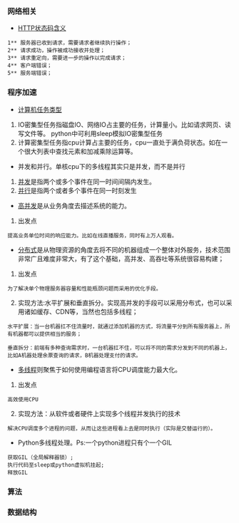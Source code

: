 ### 网络相关
- [HTTP状态码含义](https://juejin.im/post/5a1a84816fb9a04519694a7f)

```
1** 服务器已收到请求，需要请求者继续执行操作；
2** 请求成功，操作被成功接收并处理；
3** 请求重定向，需要进一步的操作以完成请求；
4** 客户端错误；
5** 服务端错误；

```
### 程序加速
- [计算机任务类型](https://zhuanlan.zhihu.com/p/20953544)

1. IO密集型任务指磁盘IO、网络IO占主要的任务，计算量小。比如请求网页、读写文件等。
python中可利用sleep模拟IO密集型任务
2. 计算密集型任务指cpu计算占主要的任务，cpu一直处于满负荷状态。如在一个很大列表中查找元素和加减乘除运算等。

- 并发和并行。单核cpu下的多线程其实只是并发，而不是并行
1. [并发](https://zhuanlan.zhihu.com/p/20953544)是指两个或多个事件在同一时间间隔内发生。
2. [并行](https://zhuanlan.zhihu.com/p/20953544)是指两个或者多个事件在同一时刻发生
- [高并发](https://blog.csdn.net/weixin_38405253/article/details/102426549)是从业务角度去描述系统的能力。

1. 出发点

```
提高业务单位时间的响应能力。比如在线直播服务，同时有上万人观看。
```
- [分布式](https://blog.csdn.net/weixin_38405253/article/details/102426549)是从物理资源的角度去将不同的机器组成一个整体对外服务，技术范围非常广且难度非常大，有了这个基础，高并发、高吞吐等系统很容易构建；

1. 出发点

```
为了解决单个物理服务器容量和性能瓶颈问题而采用的优化手段。
```
2. 实现方法:水平扩展和垂直拆分。实现高并发的手段可以采用分布式，也可以采用诸如缓存、CDN等，当然也包括多线程；

```
水平扩展：当一台机器扛不住流量时，就通过添加机器的方式，将流量平分到所有服务器上，所有机器都可以提供相当的服务；

垂直拆分：前端有多种查询需求时，一台机器扛不住，可以将不同的需求分发到不同的机器上，比如A机器处理余票查询的请求，B机器处理支付的请求。
```

- [多线程](https://blog.csdn.net/weixin_38405253/article/details/102426549)则聚焦于如何使用编程语言将CPU调度能力最大化。

1. 出发点

```
高效使用CPU
```
2. 实现方法：从软件或者硬件上实现多个线程并发执行的技术

```
解决CPU调度多个进程的问题，从而让这些进程看上去是同时执行（实际是交替运行的）。
```
- Python多线程处理。Ps:一个python进程只有个一个GIL
```
获取GIL（全局解释器锁）;  
执行代码至sleep或python虚拟机挂起;
释放GIL

```
### 算法
### 数据结构